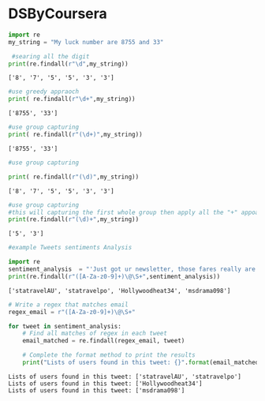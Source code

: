 # DSByCoursera

```python
import re
my_string = "My luck number are 8755 and 33"
```


```python
 #searing all the digit
print(re.findall(r"\d",my_string))

```

    ['8', '7', '5', '5', '3', '3']



```python
#use greedy appraoch
print( re.findall(r"\d+",my_string))
```

    ['8755', '33']



```python
#use group capturing
print( re.findall(r"(\d+)",my_string))
```

    ['8755', '33']



```python
#use group capturing

print( re.findall(r"(\d)",my_string))
```

    ['8', '7', '5', '5', '3', '3']



```python
#use group capturing
#this will capturing the first whole group then apply all the "+" appoacrh
print(re.findall(r"(\d)+",my_string))
```

    ['5', '3']



```python
#example Tweets sentiments Analysis
```


```python
import re
sentiment_analysis  = "'Just got ur newsletter, those fares really are unbelievable. Write to statravelAU@gmail.com or statravelpo@hotmail.com. They have amazing prices', 'I should have paid more attention when we covered photoshop in my webpage design class in undergrad. Contact me Hollywoodheat34@msn.net.', 'hey missed ya at the meeting. Read your email! msdrama098@hotmail.com'"
print(re.findall(r"([A-Za-z0-9]+)\@\S+",sentiment_analysis))
```

    ['statravelAU', 'statravelpo', 'Hollywoodheat34', 'msdrama098']



```python
# Write a regex that matches email
regex_email = r"([A-Za-z0-9]+)\@\S+"

for tweet in sentiment_analysis:
    # Find all matches of regex in each tweet
    email_matched = re.findall(regex_email, tweet)

    # Complete the format method to print the results
    print("Lists of users found in this tweet: {}".format(email_matched))
```

    Lists of users found in this tweet: ['statravelAU', 'statravelpo']
    Lists of users found in this tweet: ['Hollywoodheat34']
    Lists of users found in this tweet: ['msdrama098']



```python

```
